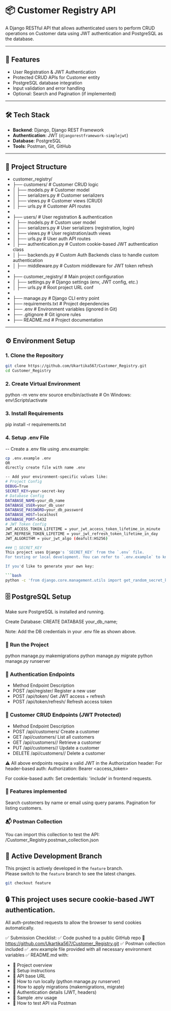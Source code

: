 # 📦 Customer Registry API

A Django RESTful API that allows authenticated users to perform CRUD operations on Customer data using JWT authentication and PostgreSQL as the database.

---

## 📌 Features

- User Registration & JWT Authentication
- Protected CRUD APIs for Customer entity
- PostgreSQL database integration
- Input validation and error handling
- Optional: Search and Pagination (if implemented)

---

## 🛠️ Tech Stack

- **Backend**: Django, Django REST Framework
- **Authentication**: JWT (`djangorestframework-simplejwt`)
- **Database**: PostgreSQL
- **Tools**: Postman, Git, GitHub

---

## 📁 Project Structure
- customer_registry/
- ├── customers/                        # Customer CRUD logic
- │   ├── models.py                     # Customer model
- │   ├── serializers.py                # Customer serializers
- │   ├── views.py                      # Customer views (CRUD)
- │   ├── urls.py                       # Customer API routes
-  
- ├── users/                            # User registration & authentication
- │   ├── models.py                     # Custom user model 
- │   ├── serializers.py                # User serializers (registration, login)
- │   ├── views.py                      # User registration/auth views
- │   ├── urls.py                       # User auth API routes
- │   ├── authentication.py             # Custom cookie-based JWT authentication class
- │   ├── backends.py                   # Custom Auth Backends class to handle custom authentication
- │   ├── middleware.py                 # Custom middleware for JWT token refresh
- 
- ├── customer_registry/                # Main project configuration
- │   ├── settings.py                   # Django settings (env, JWT config, etc.)
- │   ├── urls.py                       # Root project URL conf
-  
- ├── manage.py                 # Django CLI entry point
- ├── requirements.txt          # Project dependencies
- ├── .env                      # Environment variables (ignored in Git)
- ├── .gitignore                # Git ignore rules
- ├── README.md                 # Project documentation


---

## ⚙️ Environment Setup

### 1. Clone the Repository

```bash
git clone https://github.com/Ukartika567/Customer_Registry.git
cd Customer_Registry 
```

### 2. Create Virtual Environment
python -m venv env
source env/bin/activate  # On Windows: env\Scripts\activate

### 3. Install Requirements
pip install -r requirements.txt

### 4. Setup .env File
-- Create a .env file using .env.example:
```bash
cp .env.example .env
OR 
directly create file with name .env

-- Add your environment-specific values like:
# Project Config
DEBUG=True
SECRET_KEY=your-secret-key
# Database Config
DATABASE_NAME=your_db_name
DATABASE_USER=your_db_user
DATABASE_PASSWORD=your_db_password
DATABASE_HOST=localhost
DATABASE_PORT=5432
# JWT Token Config
JWT_ACCESS_TOKEN_LIFETIME = your_jwt_access_token_lifetime_in_minute
JWT_REFRESH_TOKEN_LIFETIME = your_jwt_refresh_token_lifetime_in_day
JWT_ALGORITHM = your_jwt_algo (deafult:HS256)

### 🔐 SECRET_KEY
This project uses Django's `SECRET_KEY` from the `.env` file.  
For testing or local development. You can refer to `.env.example` to know what variables are required.

If you'd like to generate your own key:

```bash
python -c 'from django.core.management.utils import get_random_secret_key; print(get_random_secret_key())'
```

## 🗄️ PostgreSQL Setup

Make sure PostgreSQL is installed and running.

Create Database:
CREATE DATABASE your_db_name;

Note: Add the DB credentials in your .env file as shown above.


### 🚀 Run the Project
python manage.py makemigrations
python manage.py migrate
python manage.py runserver


### 🔐 Authentication Endpoints
- Method	Endpoint	          Description
- POST	/api/register/	      Register a new user
- POST	/api/token/	          Get JWT access + refresh
- POST	/api/token/refresh/	  Refresh access token

###  👤 Customer CRUD Endpoints (JWT Protected)
- Method	Endpoint	               Description
- POST	/api/customers/	           Create a customer
- GET	    /api/customers/	           List all customers
- GET	    /api/customers/<id>/	   Retrieve a customer
- PUT	    /api/customers/<id>/	   Update a customer
- DELETE	/api/customers/<id>/	   Delete a customer

⚠️ All above endpoints require a valid JWT in the Authorization header:
For header-based auth:
Authorization: Bearer <access_token>

For cookie-based auth:
Set credentials: 'include' in frontend requests.


### 🔎 Features implemented
Search customers by name or email using query params.
Pagination for listing customers.

### 📬 Postman Collection
You can import this collection to test the API:
/Customer_Registry.postman_collection.json

## 🚀 Active Development Branch
This project is actively developed in the `feature` branch.  
Please switch to the `feature` branch to see the latest changes.

```bash
git checkout feature
```

## 🔒 This project uses **secure cookie-based JWT authentication**.  
All auth-protected requests to allow the browser to send cookies automatically.


✅ Submission Checklist:
✅ Code pushed to a public GitHub repo
🔗 https://github.com/Ukartika567/Customer_Registry.git
✅ Postman collection included
✅ .env.example file provided with all necessary environment variables
✅ README.md with:
- 📌 Project overview
- 📌 Setup instructions
- 📌 API base URL
- 📌 How to run locally (python manage.py runserver)
- 📌 How to apply migrations (makemigrations, migrate)
- 📌 Authentication details (JWT, headers)
- 📌 Sample .env usage
- 📌 How to test API via Postman

